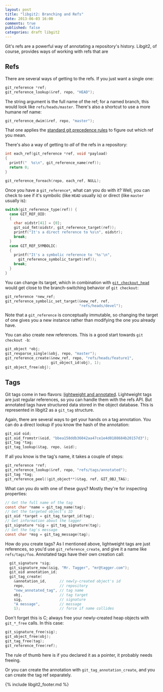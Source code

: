 ```yaml
---
layout: post
title: "libgit2: Branching and Refs"
date: 2013-06-03 16:00
comments: true
published: false
categories: draft libgit2
---
```


Git's refs are a powerful way of annotating a repository's history.
Libgit2, of course, provides ways of working with refs that are


## Refs

There are several ways of getting to the refs.
If you just want a single one:

```c
git_reference *ref;
git_reference_lookup(&ref, repo, "HEAD");
```

The string argument is the full name of the ref; for a named branch, this would look like `refs/heads/master`.
There's also a shortcut to use a more humane ref name:

```c
git_reference_dwim(&ref, repo, "master");
```

That one applies the [standard git precedence rules](https://github.com/libgit2/libgit2/blob/development/src/refs.c#L193-L198) to figure out which ref you mean.

There's also a way of getting to *all* of the refs in a repository:

```c
int each_ref(git_reference *ref, void *payload)
{
  printf("  %s\n", git_reference_name(ref));
  return 0;
}

git_reference_foreach(repo, each_ref, NULL);
```

Once you have a `git_reference*`, what can you do with it? Well, you can check to see if it's symbolic (like `HEAD` usually is) or direct (like `master` usually is):

```c
switch(git_reference_type(ref)) {
  case GIT_REF_OID:
  {
    char oidstr[41] = {0};
    git_oid_fmt(oidstr, git_reference_target(ref));
    printf("It's a direct reference to %s\n", oidstr);
    break;
  }
  case GIT_REF_SYMBOLIC:
  {
    printf("It's a symbolic reference to '%s'\n",
      git_reference_symbolic_target(ref));
    break;
  }
}
```

You can change its target, which in combination with [`git_checkout_head`](/2013/04/02/libgit2-checkout/) would get close to the branch-switching behavior of `git checkout`:

```c
git_reference *new_ref;
git_reference_symbolic_set_target(&new_ref, ref,
                                  "refs/heads/devel");
```

Note that a `git_reference` is conceptually immutable, so changing the target of one gives you a new instance rather than modifying the one you already have.

You can also create new references. This is a good start towards `git checkout -b`:

```c
git_object *obj;
git_revparse_single(&obj, repo, "master");
git_reference_create(&new_ref, repo, "refs/heads/feature1",
                     git_object_id(obj), 1);
git_object_free(obj);
```

## Tags

Git tags come in two flavors: [lightweight and annotated](http://git-scm.com/book/en/Git-Basics-Tagging).
Lightweight tags are just regular references, so you can handle them with the refs API.
But annotated tags have structured data stored in the object database.
This is represented in libgit2 as a `git_tag` structure.

Again, there are several ways to get your hands on a tag annotation.
You can do a direct lookup if you know the hash of the annotation:

```c
git_oid oid;
git_oid_fromstr(&oid, "bbea158ddb36042aa47ce1e4d0188684b20157d3");
git_tag *tag;
git_tag_lookup(&tag, repo, &oid);
```

If all you know is the tag's name, it takes a couple of steps:

```c
git_reference *ref;
git_reference_lookup(&ref, repo, "refs/tags/annotated");
git_tag *tag;
git_reference_peel((git_object**)&tag, ref, GIT_OBJ_TAG);
```

What can you do with one of these guys?
Mostly they're for inspecting properties:

```c
// Get the full name of the tag
const char *name = git_tag_name(tag);
// Get the targeted object's ID
git_oid *target = git_tag_target_id(tag);
// Get information about the tagger
git_signature *sig = git_tag_signature(tag);
// Get the tag's message
const char *msg = git_tag_message(tag);
```

How do you create tags?
As I mentioned above, lightweight tags are just references, so you'd use `git_reference_create`, and give it a name like `refs/tags/foo`.
Annotated tags have their own creation call:

```c
  git_signature *sig;
  git_signature_now(&sig, "Mr. Tagger", "mr@tagger.com");
  git_oid annotation_id;
  git_tag_create(
    &annotation_id,      // newly-created object's id
    repo,                // repository
    "new_annotated_tag", // tag name
    obj,                 // tag target
    sig,                 // signature
    "A message",         // message
    1);                  // force if name collides
```

Don't forget this is C; always free your newly-created heap objects with `git_*_free` calls.
In this case:

```c
git_signature_free(sig);
git_object_free(obj);
git_tag_free(tag);
git_reference_free(ref);
```

The rule of thumb here is if you declared it as a pointer, it probably needs freeing.

Or you can create the annotation with `git_tag_annotation_create`, and you can create the tag ref separately.

{% include libgit2_footer.md %}
